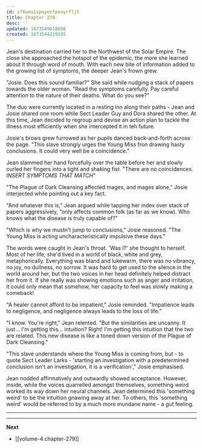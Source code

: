 ```yaml
---
id: z76woa1spayezfpovyrfljt
title: Chapter 278
desc: ''
updated: 1673549618698
created: 1673544229195
---
```


Jean's destination carried her to the Northwest of the Solar Empire. The close she approached the hotspot of the epidemic, the more she learned about it through word of mouth. With each new bite of information added to the growing list of symptoms, the deeper Jean's frown grew.

"Josie. Does this sound familiar?" She said while nudging a stack of papers towards the older woman. "Read the symptoms carefully. Pay careful attention to the nature of their deaths. What do you see?"

The duo were currently located in a resting inn along their paths - Jean and Josie shared one room while Sect Leader Guy and Dora shared the other. At this time, Jean decided to regroup and devise an action plan to tackle the illness most efficiently when she intercepted it in teh future.

Josie's brows grew furrowed as her pupils danced back-and-forth across the page. "This slave strongly urges the Young Miss fron drawing hasty conclusions. It could very well be a coincidence."

Jean slammed her hand forcefully over the table before her and slowly curled her fingers into a tight and shaking fist. "There are no coincidences. *INSERT SYMPTOMS THAT MATCH*"

"The Plague of Dark Cleansing affected mages, and mages alone," Josie interjected while pointing out a key fact.

"And whatever this is," Jean argued while tapping her index over stack of papers aggressively, "only affects common folk (as far as we know). Who knows what the disease is truly capable of?"

"Which is why we mustn't jump to conclusions," Josie reasoned. "The Young Miss is acting uncharacteristically impulsive these days."

The words were caught in Jean's throat. 'Was I?' she thought to herself. Most of her life, she'd lived in a world of black, white and grey, metaphorically. Everything was bland and lukewarm, there was no vibrancy, no joy, no dullness, no sorrow. It was hard to get used to the silence in the world around her, but the two voices in her head definitely helped distract her from it. If she really was showing emotions such as anger and irritation, it could only mean that somehow, her capacity to feel was slowly making a comeback!

"A healer cannot afford to be impatient," Josie reminded. "Impatience leads to negligence, and negligence always leads to the loss of life."

"I know. You're right," Jean relented. "But the similarities are uncanny. It just... I'm getting this... intuition? Right! I'm getting this intuition that the two are related. This new disease is like a toned down version of the Plague of Dark Cleansing."

"This slave understands where the Young Miss is coming from, but - to quote Sect Leader Larks - 'starting an investigation with a predetermined conclusion isn't an investigation, it is a verification'," Josie emphasised.

Jean nodded affirmatively and outwardly showed acceptance. However, inside, while the voices quarrelled amongst themselves, something weird worked its way down her neural channels. Jean determined this 'something weird' to be the intuition gnawing away at her. To others, this 'something weird' would be referred to by a much more mundane name - a gut feeling.

____



____

**Next**
* [[volume-4.chapter-279]]